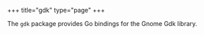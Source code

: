 
+++
title="gdk"
type="page"
+++

The `gdk` package provides Go bindings for the Gnome Gdk library.
